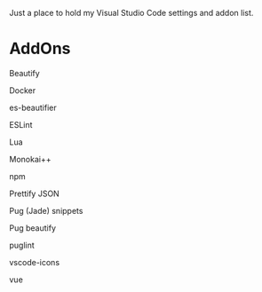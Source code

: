 Just a place to hold my Visual Studio Code settings and addon list.

# AddOns

Beautify

Docker

es-beautifier

ESLint

Lua

Monokai++

npm

Prettify JSON

Pug (Jade) snippets

Pug beautify

puglint

vscode-icons

vue
